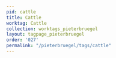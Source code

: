 ```yaml
---
pid: cattle
title: Cattle
worktag: Cattle
collection: worktags_pieterbruegel
layout: tagpage_pieterbruegel
order: '027'
permalink: "/pieterbruegel/tags/cattle"
---
```

